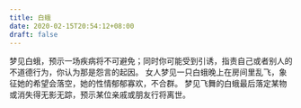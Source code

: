 ```yaml
---
title: 白蛾
date: 2020-02-15T20:54:12+08:00
draft: false
---
```


梦见白蛾，预示一场疾病将不可避免；同时你可能受到引诱，指责自己或者别人的不道德行为，你认为那是怨言的起因。
女人梦见一只白蛾晚上在房间里乱飞，象征她的希望会落空，她的性情郁郁寡欢，不合群。
梦见飞舞的白蛾最后落定某物或消失得无影无踪，预示某位亲戚或朋友行将离世。
